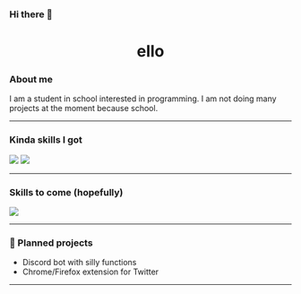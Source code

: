 ### Hi there 👋

<!--

- 🔭 I’m currently working on ...
- 🌱 I’m currently learning ...
- 👯 I’m looking to collaborate on ...
- 🤔 I’m looking for help with ...
- 💬 Ask me about ...
- 📫 How to reach me: ...
- 😄 Pronouns: ...
- ⚡ Fun fact: ...
-->


<h1 align="center">ello</h1> 
<h3>About me</h3> 
I am a student in school interested in programming. I am not doing many projects at the moment because school.
<hr /> 
<h3>Kinda skills I got</h3> 
<div>
 <img src="https://img.shields.io/badge/JAVA💀-282a35?style=for-the-badge&logo=java" />
 <img src="https://img.shields.io/badge/HASKELL-282a35?style=for-the-badge&logo=haskell" />
</div>
<hr />
<h3>Skills to come (hopefully)</h3> 
<div>
 <img src="https://img.shields.io/badge/JAVASCRIPT-282a35?style=for-the-badge&logo=javascript" />
</div>
<hr />
<h3>📝 Planned projects</h3>
<ul>
  <li>Discord bot with silly functions</li>
  <li>Chrome/Firefox extension for Twitter</li>
</ul>
<hr />
